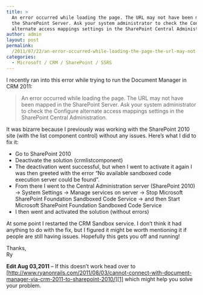 ```yaml
---
title: >
  An error occurred while loading the page. The URL may not have been mapped in
  the SharePoint Server. Ask your system administrator to check the Configure
  alternate access mappings settings in the SharePoint Central Administration.
author: admin
layout: post
permalink: 
  /2011/07/22/an-error-occurred-while-loading-the-page-the-url-may-not-have-been-mapped-in-the-sharepoint-server-ask-your-system-administrator-to-check-the-configure-alternate-access-mappings-settings-in-the-shar/
categories:
  - Microsoft / CRM / SharePoint / SSRS
---
```



I recently ran into this error while trying to run the Document Manager in CRM 2011: 

>An error occurred while loading the page. The URL may not have been mapped in the SharePoint Server. Ask your system administrator to check the Configure alternate access mappings settings in the SharePoint Central Administration.

It was bizarre because I previously was working with the SharePoint 2010 site (with the list component control) without any issues. Here’s what I did to fix it:

*   Go to SharePoint 2010
*   Deactivate the solution (crmlistcomponent)
*   The deactivation went successful, but when I went to activate it again I was then greeted with the error “No available sandboxed code execution server could be found”.
*   From there I went to the Central Administration server (SharePoint 2010) -> System Settings -> Manage services on server -> Stop Microsoft SharePoint Foundation Sandboxed Code Service -> and then Start Microsoft SharePoint Foundation Sandboxed Code Service
*   I then went and activated the solution (without errors)

At some point I restarted the CRM Sandbox service. I don’t think it had anything to do with the fix, but I figured it might be worth mentioning it if people are still having issues. Hopefully this gets you off and running!

Thanks,  
Ry

**Edit Aug 03,2011** – If this doesn’t work head over to [http://www.ryanonrails.com/2011/08/03/cannot-connect-with-document-manager-via-crm-2011-to-sharepoint-2010/][1] which might help you solve your problem.

 [1]: http://www.ryanonrails.com/2011/08/03/cannot-connect-with-document-manager-via-crm-2011-to-sharepoint-2010/ "http://www.ryanonrails.com/2011/08/03/cannot-connect-with-document-manager-via-crm-2011-to-sharepoint-2010/"